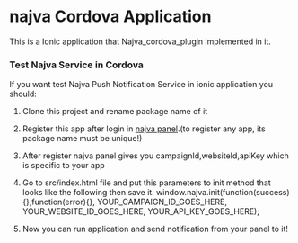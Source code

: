 # najva Cordova Application
This is a Ionic application that Najva_cordova_plugin implemented in it.

### Test Najva Service in Cordova
If you want test Najva Push Notification Service in ionic application you should:

1.  Clone this project and rename package name of it 

2.  Register this app after login in [najva panel](https://app.najva.com/accounts/login/?next=/).(to register any app, its package name must be unique!)


3.  After register najva panel gives you campaignId,websiteId,apiKey which is specific to your app

4.  Go to src/index.html file and put this parameters to init method that looks like the following then save it.
window.najva.init(function(success){},function(error){}, YOUR_CAMPAIGN_ID_GOES_HERE, YOUR_WEBSITE_ID_GOES_HERE, YOUR_API_KEY_GOES_HERE);
5.  Now you can run application and send notification from your panel to it!